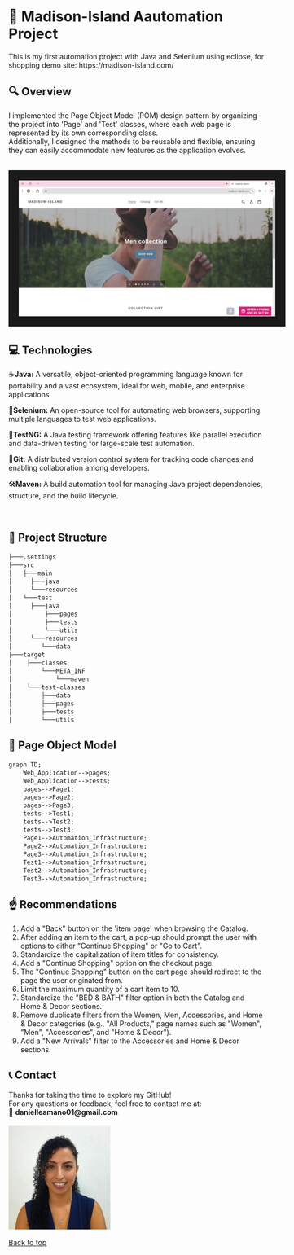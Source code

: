 
<h1> 💯	Madison-Island Aautomation Project</h1>
This is my first automation project with Java and Selenium using eclipse, for shopping demo site: https://madison-island.com/ <br>
<!--Further details can be found on the following website: __  -->

<h2> 🔍 Overview </h2>
I implemented the Page Object Model (POM) design pattern by organizing the project into 'Page' and 'Test' classes, where each web page is represented by its own corresponding class. <br>
Additionally, I designed the methods to be reusable and flexible, ensuring they can easily accommodate new features as the application evolves. <br>
<br>
<p align="center">
<img src="images/website-general.jpeg" alt="A beautiful scenery"  width="780" border="20" >
</p>
<h2>💻 Technologies </h2>
<p>☕<b>Java:</b> A versatile, object-oriented programming language known for portability and a vast ecosystem, ideal for web, mobile, and enterprise applications.<br></p>
<p>💽<b>Selenium:</b> An open-source tool for automating web browsers, supporting multiple languages to test web applications.<br></p>
<p>🧰<b>TestNG:</b> A Java testing framework offering features like parallel execution and data-driven testing for large-scale test automation.<br></p>
<p>🌳<b>Git:</b> A distributed version control system for tracking code changes and enabling collaboration among developers.<br></p>
<p>🛠️<b>Maven:</b> A build automation tool for managing Java project dependencies, structure, and the build lifecycle.<br></p>
<!--<p>📊<b>Allure:</b> A test reporting framework that integrates with tools like TestNG to generate detailed, dynamic HTML reports.<br></p> -->
<!--<p>🤖<b>Jenkins:</b> An open-source automation server for continuous integration and delivery (CI/CD), supporting various tool integrations.<br></p> -->
<br>

<!--<h2>:🎥  Demo </h2>
 -->

<!--<h2>📊 Reports </h2>
 -->

<!-- <h2>📖 User Guide </h2>
Please review this file: https://docs.google.com/document/d/1krdPGVB7Q1rza0lzCrx5gbg1yLOrP-CuVnI-RYg-5f0/edit?usp=sharing
ads the file to GitHub
 -->
 

<h2>📂 Project Structure</h2> 

```
├───.settings
├───src
│   ├───main
│     ├───java
│     └───resources
│   └───test
│     ├───java
│         ├───pages
│         ├───tests
│         └───utils
│     └───resources
│        └───data
├───target
│    ├───classes
│        └───META_INF
│            └───maven
│    └───test-classes
│        ├───data
│        ├───pages
│        ├───tests
│        └───utils        

  ```

<h2>🌱 Page Object Model</h2> 

```mermaid
graph TD;
    Web_Application-->pages;
    Web_Application-->tests;
    pages-->Page1;
    pages-->Page2;
    pages-->Page3;
    tests-->Test1;
    tests-->Test2;
    tests-->Test3;
    Page1-->Automation_Infrastructure;
    Page2-->Automation_Infrastructure;
    Page3-->Automation_Infrastructure;
    Test1-->Automation_Infrastructure;
    Test2-->Automation_Infrastructure;
    Test3-->Automation_Infrastructure;
```

<h2>☝️ Recommendations</h2>
<ol>
<li> Add a "Back" button on the 'item page' when browsing the Catalog.
<li> After adding an item to the cart, a pop-up should prompt the user with options to either "Continue Shopping" or "Go to Cart".
<li> Standardize the capitalization of item titles for consistency.
<li> Add a "Continue Shopping" option on the checkout page.
<li> The "Continue Shopping" button on the cart page should redirect to the page the user originated from.
<li> Limit the maximum quantity of a cart item to 10.
<li> Standardize the "BED & BATH" filter option in both the Catalog and Home & Decor sections.
<li> Remove duplicate filters from the Women, Men, Accessories, and Home & Decor categories (e.g., "All Products," page names such as "Women", "Men", "Accessories", and "Home & Decor").
<li> Add a "New Arrivals" filter to the Accessories and Home & Decor sections.
</ol>

<h2>📞 Contact</h2>
Thanks for taking the time to explore my GitHub!<br>
For any questions or feedback, feel free to contact me at: <br>
📧 <b>danielleamano01@gmail.com </b><br> 
<br>
<img src="images/Picture3.JPG" alt="A beautiful scenery"  width="200"  >

[Back to top](#top)
